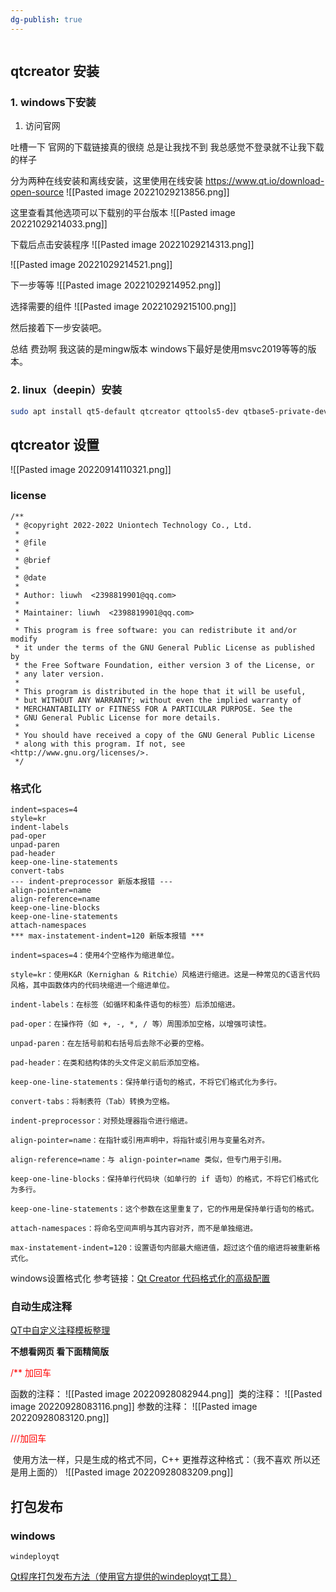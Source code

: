 ```yaml
---
dg-publish: true
---
```


```toc
```
## qtcreator 安装
### 1. windows下安装

1. 访问官网 

吐槽一下 官网的下载链接真的很绕 总是让我找不到 我总感觉不登录就不让我下载的样子

分为两种在线安装和离线安装，这里使用在线安装
https://www.qt.io/download-open-source
![[Pasted image 20221029213856.png]]

这里查看其他选项可以下载别的平台版本
![[Pasted image 20221029214033.png]]
 
 下载后点击安装程序
 ![[Pasted image 20221029214313.png]]
 
 ![[Pasted image 20221029214521.png]]

下一步等等
![[Pasted image 20221029214952.png]]

选择需要的组件
![[Pasted image 20221029215100.png]]

然后接着下一步安装吧。


总结 费劲啊 我这装的是mingw版本 windows下最好是使用msvc2019等等的版本。

### 2. linux（deepin）安装
```bash
sudo apt install qt5-default qtcreator qttools5-dev qtbase5-private-dev astyle -y # astyle 代码格式化工具 下面有介绍
```

## qtcreator 设置
![[Pasted image 20220914110321.png]]
### license
```
/**
 * @copyright 2022-2022 Uniontech Technology Co., Ltd.
 *
 * @file 
 *
 * @brief
 *
 * @date 
 *
 * Author: liuwh  <2398819901@qq.com>
 *
 * Maintainer: liuwh  <2398819901@qq.com>
 *
 * This program is free software: you can redistribute it and/or modify
 * it under the terms of the GNU General Public License as published by
 * the Free Software Foundation, either version 3 of the License, or
 * any later version.
 *
 * This program is distributed in the hope that it will be useful,
 * but WITHOUT ANY WARRANTY; without even the implied warranty of
 * MERCHANTABILITY or FITNESS FOR A PARTICULAR PURPOSE. See the
 * GNU General Public License for more details.
 *
 * You should have received a copy of the GNU General Public License
 * along with this program. If not, see <http://www.gnu.org/licenses/>.
 */

```

### 格式化
```
indent=spaces=4
style=kr
indent-labels
pad-oper
unpad-paren
pad-header
keep-one-line-statements
convert-tabs
--- indent-preprocessor 新版本报错 ---
align-pointer=name
align-reference=name
keep-one-line-blocks
keep-one-line-statements
attach-namespaces
*** max-instatement-indent=120 新版本报错 ***
```
```
indent=spaces=4：使用4个空格作为缩进单位。

style=kr：使用K&R（Kernighan & Ritchie）风格进行缩进。这是一种常见的C语言代码风格，其中函数体内的代码块缩进一个缩进单位。

indent-labels：在标签（如循环和条件语句的标签）后添加缩进。

pad-oper：在操作符（如 +, -, *, / 等）周围添加空格，以增强可读性。

unpad-paren：在左括号前和右括号后去除不必要的空格。

pad-header：在类和结构体的头文件定义前后添加空格。

keep-one-line-statements：保持单行语句的格式，不将它们格式化为多行。

convert-tabs：将制表符（Tab）转换为空格。

indent-preprocessor：对预处理器指令进行缩进。

align-pointer=name：在指针或引用声明中，将指针或引用与变量名对齐。

align-reference=name：与 align-pointer=name 类似，但专门用于引用。

keep-one-line-blocks：保持单行代码块（如单行的 if 语句）的格式，不将它们格式化为多行。

keep-one-line-statements：这个参数在这里重复了，它的作用是保持单行语句的格式。

attach-namespaces：将命名空间声明与其内容对齐，而不是单独缩进。

max-instatement-indent=120：设置语句内部最大缩进值，超过这个值的缩进将被重新格式化。
```



windows设置格式化 参考链接：[Qt Creator 代码格式化的高级配置](https://blog.csdn.net/zzs0829/article/details/83933747)

### 自动生成注释
[QT中自定义注释模板整理](https://blog.csdn.net/zyhse/article/details/105538552)

**不想看网页 看下面精简版**

<font color=#FF0000>/** 加回车</font>

函数的注释：
![[Pasted image 20220928082944.png]]
 类的注释：
 ![[Pasted image 20220928083116.png]]
 参数的注释：
 ![[Pasted image 20220928083120.png]]
 
<font color=#FF0000>///加回车</font>

 使用方法一样，只是生成的格式不同，C++ 更推荐这种格式：（我不喜欢 所以还是用上面的）
 ![[Pasted image 20220928083209.png]]

## 打包发布

### windows
`windeployqt `

[Qt程序打包发布方法（使用官方提供的windeployqt工具）](https://blog.csdn.net/iw1210/article/details/51253458)